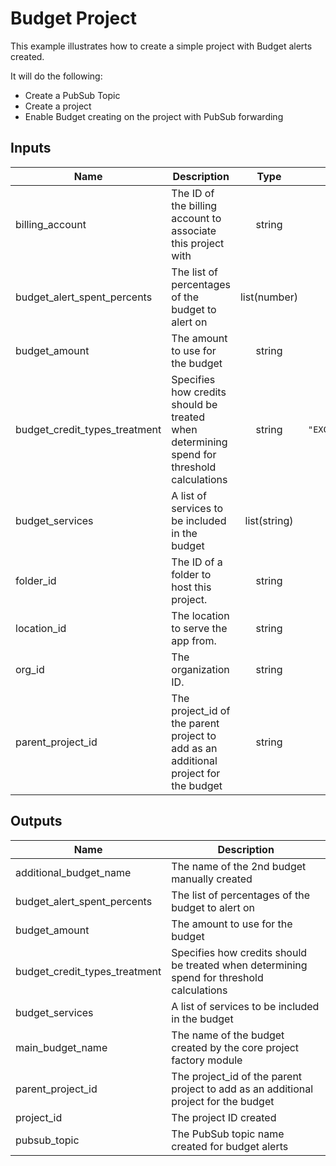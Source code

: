 # Budget Project

This example illustrates how to create a simple project with Budget alerts created.

It will do the following:
- Create a PubSub Topic
- Create a project
- Enable Budget creating on the project with PubSub forwarding

<!-- BEGINNING OF PRE-COMMIT-TERRAFORM DOCS HOOK -->
## Inputs

| Name | Description | Type | Default | Required |
|------|-------------|:----:|:-----:|:-----:|
| billing\_account | The ID of the billing account to associate this project with | string | n/a | yes |
| budget\_alert\_spent\_percents | The list of percentages of the budget to alert on | list(number) | `<list>` | no |
| budget\_amount | The amount to use for the budget | string | `"10"` | no |
| budget\_credit\_types\_treatment | Specifies how credits should be treated when determining spend for threshold calculations | string | `"EXCLUDE_ALL_CREDITS"` | no |
| budget\_services | A list of services to be included in the budget | list(string) | `<list>` | no |
| folder\_id | The ID of a folder to host this project. | string | `""` | no |
| location\_id | The location to serve the app from. | string | `"us-east4"` | no |
| org\_id | The organization ID. | string | n/a | yes |
| parent\_project\_id | The project_id of the parent project to add as an additional project for the budget | string | n/a | yes |

## Outputs

| Name | Description |
|------|-------------|
| additional\_budget\_name | The name of the 2nd budget manually created |
| budget\_alert\_spent\_percents | The list of percentages of the budget to alert on |
| budget\_amount | The amount to use for the budget |
| budget\_credit\_types\_treatment | Specifies how credits should be treated when determining spend for threshold calculations |
| budget\_services | A list of services to be included in the budget |
| main\_budget\_name | The name of the budget created by the core project factory module |
| parent\_project\_id | The project_id of the parent project to add as an additional project for the budget |
| project\_id | The project ID created |
| pubsub\_topic | The PubSub topic name created for budget alerts |

<!-- END OF PRE-COMMIT-TERRAFORM DOCS HOOK -->
